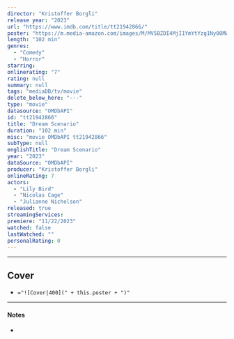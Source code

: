 ```yaml
---
director: "Kristoffer Borgli"
release year: "2023"
url: "https://www.imdb.com/title/tt21942866/"
poster: "https://m.media-amazon.com/images/M/MV5BZDI4MjI1YmYtYzg1Ny00MWQzLWIwNTgtNmFkMWNhYTYzYjdkXkEyXkFqcGdeQXVyMTUzMTg2ODkz._V1_SX300.jpg"
length: "102 min"
genres: 
  - "Comedy"
  - "Horror"
starring: 
onlinerating: "7"
rating: null
summary: null
tags: "mediaDB/tv/movie"
delete_below_here: "---"
type: "movie"
datasource: "OMDbAPI"
id: "tt21942866"
title: "Dream Scenario"
duration: "102 min"
misc: "movie OMDbAPI tt21942866"
subType: null
englishTitle: "Dream Scenario"
year: "2023"
dataSource: "OMDbAPI"
producer: "Kristoffer Borgli"
onlineRating: 7
actors: 
  - "Lily Bird"
  - "Nicolas Cage"
  - "Julianne Nicholson"
released: true
streamingServices: 
premiere: "11/22/2023"
watched: false
lastWatched: ""
personalRating: 0
---
```



---
## Cover

- `="![Cover|400](" + this.poster + ")"`

---
#### Notes
- 
